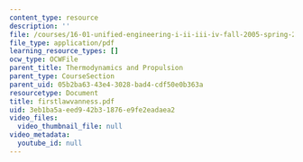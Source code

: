 ```yaml
---
content_type: resource
description: ''
file: /courses/16-01-unified-engineering-i-ii-iii-iv-fall-2005-spring-2006/3eb1ba5aeed942b31876e9fe2eadaea2_firstlawvanness.pdf
file_type: application/pdf
learning_resource_types: []
ocw_type: OCWFile
parent_title: Thermodynamics and Propulsion
parent_type: CourseSection
parent_uid: 05b2ba63-43e4-3028-bad4-cdf50e0b363a
resourcetype: Document
title: firstlawvanness.pdf
uid: 3eb1ba5a-eed9-42b3-1876-e9fe2eadaea2
video_files:
  video_thumbnail_file: null
video_metadata:
  youtube_id: null
---
```

